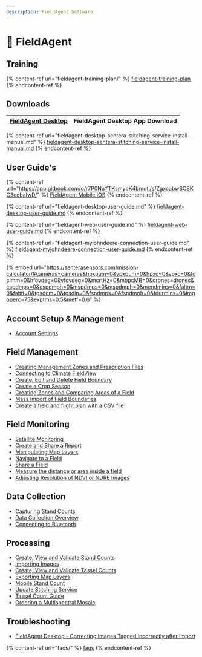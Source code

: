 ```yaml
---
description: FieldAgent Software
---
```


# 🧠 FieldAgent

## **Training**

{% content-ref url="fieldagent-training-plan/" %}
[fieldagent-training-plan](fieldagent-training-plan/)
{% endcontent-ref %}

## Downloads

| [FieldAgent Desktop](https://installsprod.sentera.com/fieldagent/) | FieldAgent Desktop App Download |
| ------------------------------------------------------------------ | ------------------------------- |

{% content-ref url="fieldagent-desktop-sentera-stitching-service-install-manual.md" %}
[fieldagent-desktop-sentera-stitching-service-install-manual.md](fieldagent-desktop-sentera-stitching-service-install-manual.md)
{% endcontent-ref %}

## User Guide's

{% content-ref url="https://app.gitbook.com/o/r7P0NuYTKsmybK4bmqti/s/ZgxcabwSCSKC3cebaIwD/" %}
[FieldAgent Mobile iOS](https://app.gitbook.com/o/r7P0NuYTKsmybK4bmqti/s/ZgxcabwSCSKC3cebaIwD/)
{% endcontent-ref %}

{% content-ref url="fieldagent-desktop-user-guide.md" %}
[fieldagent-desktop-user-guide.md](fieldagent-desktop-user-guide.md)
{% endcontent-ref %}

{% content-ref url="fieldagent-web-user-guide.md" %}
[fieldagent-web-user-guide.md](fieldagent-web-user-guide.md)
{% endcontent-ref %}

{% content-ref url="fieldagent-myjohndeere-connection-user-guide.md" %}
[fieldagent-myjohndeere-connection-user-guide.md](fieldagent-myjohndeere-connection-user-guide.md)
{% endcontent-ref %}

{% embed url="https://senterasensors.com/mission-calculator/#cameras=cameras&hpxpum=0&vpxpum=0&hpxc=0&vpxc=0&foclmm=0&hfovdeg=0&vfovdeg=0&mcrtHz=0&mbpcMB=0&drones=drones&cspdmps=0&cspdmph=0&mspdmps=0&mspdmph=0&mendmins=0&faltm=0&faltft=0&tgsdcm=0&tgsdin=0&fspdmps=0&fspdmph=0&fdurmins=0&imgoperc=75&exptms=0.5&meff=0.6" %}

## Account Setup & Management

* [Account Settings](fieldagent-update-user-account-settings-and-preferences.md)

## Field Management

* [Creating Management Zones and Prescription Files](create-and-export-management-zones-and-prescription-files.md)
* [Connecting to Climate FieldView](fieldagent-connect-with-climate-fieldview.md)
* [Create, Edit and Delete Field Boundary](fieldagent-create-edit-and-delete-a-field-boundary.md)
* [Create a Crop Season](fieldagent-web-create-a-crop-season.md)
* [Creating Zones and Comparing Areas of a Field](fieldagent-creating-zones-and-comparing-areas-of-a-field.md)
* [Mass Import of Field Boundaries](fieldagent-desktop-mass-import-of-field-boundaries.md)
* [Create a field and flight plan with a CSV file](fieldagent-mobile-create-a-field-and-flight-plan-with-a-csv-file.md)

## Field Monitoring

* [Satellite Monitoring](accessing-satellite-imagery-via-fieldagent.md)
* [Create and Share a Report](fieldagent-create-and-share-a-report.md)
* [Manipulating Map Layers](fieldagent-how-to-manipulate-map-layers.md)
* [Navigate to a Field](fieldagent-web-navigating-to-a-field.md)
* [Share a Field](fieldagent-share-a-field.md)
* [Measure the distance or area inside a field](fieldagent-desktop-measure-the-distance-or-area-inside-a-field.md)
* [Adjusting Resolution of NDVI or NDRE Images](fieldagent-desktop-adjusting-the-resolution-of-your-ndvi-or-ndre-images.md)

## Data Collection

* [Capturing Stand Counts](stand-count-how-to-capture-and-import-imagery.md)
* [Data Collection Overview](data-collection-overview.md)
* [Connecting to Bluetooth](fieldagent-mobile-connecting-to-bluetooth.md)

## Processing

* [Create, View and Validate Stand Counts](fieldagent-how-to-create-view-and-validate-a-stand-count.md)
* [Importing Images](fieldagent-importing-images.md)
* [Create, View and Validate Tassel Counts](fieldagent-web-tassel-count-end-to-end-walkthrough.md)
* [Exporting Map Layers](fieldagent-exporting-map-layers.md)
* [Mobile Stand Count](fieldagent-mobile-stand-count.md)
* [Update Stitching Service](fieldagent-desktop-update-stitching-service.md)
* [Tassel Count Guide](fieldagent-web-tassel-count-end-to-end-walkthrough.md)
* [Ordering a Multispectral Mosaic](fieldagent-desktop-ordering-a-multispectral-mosaic.md)

## Troubleshooting

* [FieldAgent Desktop - Correcting Images Tagged Incorrectly after Import](fieldagent-desktop-correcting-images-tagged-incorrectly-after-importing-them-into-fieldagent.md)



{% content-ref url="faqs/" %}
[faqs](faqs/)
{% endcontent-ref %}
